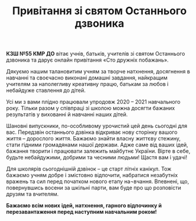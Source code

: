 ﻿---
title: Привітання зі святом Останнього дзвоника
---

**КЗШ №55 КМР ДО** вітає учнів, батьків, учителів зі святом Останнього дзвоника та дарує онлайн привітання «Сто дружніх побажань». 

Дякуємо нашим талановитим учням за творче натхнення, досягнення в навчанні та своєчасно виконані домашні завдання, найкращим учителям за наполегливу креативну працю, батькам за любов і небайдуже ставлення до дітей.

Усі ми з вами плідно працювали упродовж 2020 – 2021 навчального року. Тільки разом у співпраці зі школою можна досягти бажаних результатів у вихованні й навчанні наших дітей. 

Шановні випускники, по-особливому урочистий цей день сьогодні для вас. Передзвін останнього дзвінка відкриває нову сторінку вашого життя – дорослого життя. Бажаємо знайти власну життєву стежину, стати гідними громадянами нашої держави. Адже саме від ваших ідей, бажання творити і працювати залежить майбутнє України. Вірте в себе, будьте небайдужими, добрими та чесними людьми! Щастя вам і удачі! 

Для школярів сьогоднішній дзвінок – це старт літніх канікул. Тож бажаємо учням добре і змістовно відпочити, набратися незабутніх вражень та сил перед початком нового етапу на¬вчання. Впевнені, що, повернувшись восени за шкільні парти, вам буде про що розповісти друзям та вчителям.

**Бажаємо всім нових ідей, натхнення, гарного відпочинку й перезавантаження перед наступним навчальним роком!**

<youtube id="ZaEkQ-rZlM0"></youtube>

<youtube id="WAR3Fxyn7GA"></youtube>

